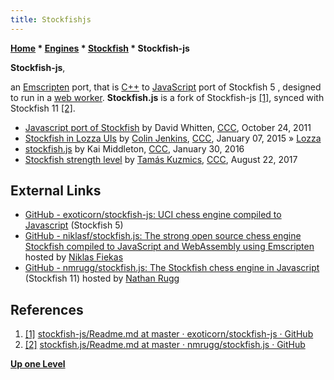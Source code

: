 ```yaml
---
title: Stockfishjs
---
```

**[Home](Home "Home") \* [Engines](Engines "Engines") \* [Stockfish](Stockfish "Stockfish") \* Stockfish-js**


**Stockfish-js**,  

an [Emscripten](https://en.wikipedia.org/wiki/Emscripten) port, that is [C++](Cpp "Cpp") to [JavaScript](JavaScript "JavaScript") port of Stockfish 5 , designed to run in a [web worker](https://en.wikipedia.org/wiki/Web_worker). 
**Stockfish.js** is a fork of Stockfish-js <a id="cite-note-1" href="#cite-ref-1">[1]</a>, 
synced with Stockfish 11 <a id="cite-note-2" href="#cite-ref-2">[2]</a>.






* [Javascript port of Stockfish](http://www.talkchess.com/forum/viewtopic.php?t=40876) by David Whitten, [CCC](CCC "CCC"), October 24, 2011
* [Stockfish in Lozza UIs](http://www.talkchess.com/forum/viewtopic.php?t=54891) by [Colin Jenkins](Colin_Jenkins "Colin Jenkins"), [CCC](CCC "CCC"), January 07, 2015 » [Lozza](Lozza "Lozza")
* [stockfish.js](http://www.talkchess.com/forum/viewtopic.php?t=59104) by Kai Middleton, [CCC](CCC "CCC"), January 30, 2016
* [Stockfish strength level](http://www.talkchess.com/forum3/viewtopic.php?f=2&t=64963) by [Tamás Kuzmics](Tam%C3%A1s_Kuzmics "Tamás Kuzmics"), [CCC](CCC "CCC"), August 22, 2017


## External Links


* [GitHub - exoticorn/stockfish-js: UCI chess engine compiled to Javascript](https://github.com/exoticorn/stockfish-js) (Stockfish 5)
* [GitHub - niklasf/stockfish.js: The strong open source chess engine Stockfish compiled to JavaScript and WebAssembly using Emscripten](https://github.com/niklasf/stockfish.js) hosted by [Niklas Fiekas](Niklas_Fiekas "Niklas Fiekas")
* [GitHub - nmrugg/stockfish.js: The Stockfish chess engine in Javascript](https://github.com/nmrugg/stockfish.js) (Stockfish 11) hosted by [Nathan Rugg](index.php?title=Nathan_Rugg&action=edit&redlink=1 "Nathan Rugg (page does not exist)")


## References


1. <a id="cite-ref-1" href="#cite-note-1">[1]</a> [stockfish-js/Readme.md at master · exoticorn/stockfish-js · GitHub](https://github.com/exoticorn/stockfish-js/blob/master/Readme.md)
2. <a id="cite-ref-2" href="#cite-note-2">[2]</a> [stockfish.js/Readme.md at master · nmrugg/stockfish.js · GitHub](https://github.com/nmrugg/stockfish.js/blob/master/Readme.md)

**[Up one Level](Stockfish "Stockfish")**







 
